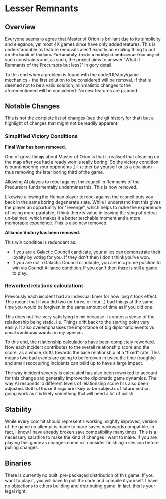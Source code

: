 # Lesser Remnants

## Overview

Everyone seems to agree that Master of Orion is brilliant due to its simplicity and elegance, yet most 4X games since have only added features.
This is understandable as feature removals aren't exactly an exciting thing to put on the back of the box.
Fortunately, this is a hobbyist endeavour free any of such constraints and, as such, the project aims to answer "What if Remnants of the Precursors but less?" in gory detail.

To this end when a problem is found with the code/UI/story/game mechanics - the first solution to be considered will be removal.
If that is deemed not to be a valid solution, minimalistic changes to the aforementioned will be considered.
No new features are planned.

## Notable Changes

This is not the complete list of changes (see the git history for that) but a highlight of changes that might not be readily apparent.

### Simplified Victory Conditions

<strong>Final War has been removed.</strong>

One of great things about Master of Orion is that it realised that cleaning up the map after you had already won is really boring.
So the victory condition is outnumbering your opponents 2:1 (either by yourself or as a coalition) - thus removing the later boring third of the game.

Allowing AI players to rebel against the council in Remnants of the Precursors fundamentally undermines this.
This is now removed.

Likewise allowing the Human player to rebel against the council puts you back in the same boring degenerate state.
While I understand that this gives the player an opportunity for "revenge", which helps to make the experience of losing more palatable, I think there is value in leaving the sting of defeat un-balmed, which makes it a better teachable moment and a more memorable experience.
This is also now removed.

<strong>Alliance Victory has been removed.</strong>

This win condition is redundant as:
* If you are a Galactic Council candidate, your allies can demonstrate their loyalty by voting for you. If they don't then I don't think you've won.
* If you are not a Galactic Council candidate, you are in a prime position to win via Council Alliance condition. If you can't then there is still a game to play.

### Reworked relations calculations

Previously each incident had an individual timer for how long it took effect.
This meant that if you did two (or three, or four...) bad things at the same time you would be forgiven in the same amount of time as if you did one.

This does not feel very satisfying to me because it creates a sense of the relationship being static.
i.e. Things drift back to the starting point very easily.
It also overemphasises the importance of big diplomatic events vs small continues events, in my opinion.

To this end, the relationship calculations have been completely reworked.
Now each incident contributes to the overall relationship score and the score, as a whole, drifts towards the base relationship at a "fixed" rate.
This means two bad events are going to be forgiven in twice the time (roughly) and small reoccurring incidents can build up to have a large impact.

The way incident severity is calculated has also been reworked to account for this change and generally improve the diplomatic game dynamics.
The way AI responds to different levels of relationship score has also been adjusted.
Both of those things are likely to be subjects of future and on going work as it is likely something that will need a lot of polish.

## Stability

While every commit should represent a working, slightly improved, version of the game no attempt is made to make saves backwards compatible.
In fact, I know I have already broken save compatibility many times.
This is a necessary sacrifice to make the kind of changes I want to make.
If you are playing this game as changes come out consider finishing a session before pulling changes.

## Binaries

There is currently no built, pre-packaged distribution of this game.
If you want to play it, you will have to pull the code and compile it yourself.
I have no objections to others building and distributing game.
In fact, this is your legal right.
